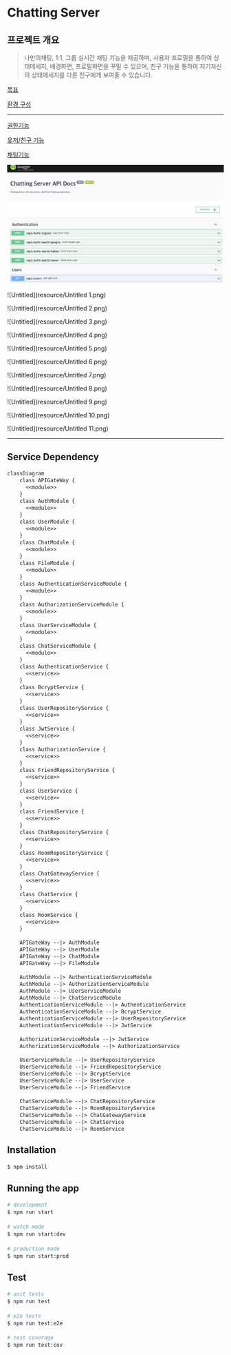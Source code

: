 # Chatting Server

## 프로젝트 개요

> 나만의채팅, 1:1, 그룹 실시간 채팅 기능을 제공하며, 사용자 프로필을 통하여 상태메세지, 배경화면, 프로필화면을 꾸밀 수 있으며, 친구 기능을 통하여 자기자신의 상태메세지를 다른 친구에게 보여줄 수 있습니다.
> 

[목표](resource/%E1%84%86%E1%85%A9%E1%86%A8%E1%84%91%E1%85%AD%20ff7fbfcc70134982a61bc62fd5293525.md)

[환경 구성](resource/%E1%84%92%E1%85%AA%E1%86%AB%E1%84%80%E1%85%A7%E1%86%BC%20%E1%84%80%E1%85%AE%E1%84%89%E1%85%A5%E1%86%BC%207c596d9910584b609c06d14ba6003ffc.md)

---

[권한기능](resource/%E1%84%80%E1%85%AF%E1%86%AB%E1%84%92%E1%85%A1%E1%86%AB%E1%84%80%E1%85%B5%E1%84%82%E1%85%B3%E1%86%BC%20638c96cf56d442838dbd5efc59ea3b03.md)

[유저/친구 기능](resource/%E1%84%8B%E1%85%B2%E1%84%8C%E1%85%A5%20%E1%84%8E%E1%85%B5%E1%86%AB%E1%84%80%E1%85%AE%20%E1%84%80%E1%85%B5%E1%84%82%E1%85%B3%E1%86%BC%209fb412eab3e2444dbac3cdfb18307b25.md)

[채팅기능](resource/%E1%84%8E%E1%85%A2%E1%84%90%E1%85%B5%E1%86%BC%E1%84%80%E1%85%B5%E1%84%82%E1%85%B3%E1%86%BC%20d748753423424e70975392713db3b94e.md)

![Untitled](resource/Untitled.png)

![Untitled](resource/Untitled 1.png)

![Untitled](resource/Untitled 2.png)

![Untitled](resource/Untitled 3.png)

![Untitled](resource/Untitled 4.png)

![Untitled](resource/Untitled 5.png)

![Untitled](resource/Untitled 6.png)

![Untitled](resource/Untitled 7.png)

![Untitled](resource/Untitled 8.png)

![Untitled](resource/Untitled 9.png)

![Untitled](resource/Untitled 10.png)

![Untitled](resource/Untitled 11.png)

---

## Service Dependency

```mermaid
classDiagram
    class APIGateWay {
      <<module>>
    }
    class AuthModule {
      <<module>>
    }
    class UserModule {
      <<module>>
    }
    class ChatModule {
      <<module>>
    }
    class FileModule {
      <<module>>
    }
    class AuthenticationServiceModule {
      <<module>>
    }
    class AuthorizationServiceModule {
      <<module>>
    }
    class UserServiceModule {
      <<module>>
    }
    class ChatServiceModule {
      <<module>>
    }
    class AuthenticationService {
      <<service>>
    }
    class BcryptService {
      <<service>>
    }
    class UserRepositoryService {
      <<service>>
    }
    class JwtService {
      <<service>>
    }
    class AuthorizationService {
      <<service>>
    }
    class FriendRepositoryService {
      <<service>>
    }
    class UserService {
      <<service>>
    }
    class FriendService {
      <<service>>
    }
    class ChatRepositoryService {
      <<service>>
    }
    class RoomRepositoryService {
      <<service>>
    }
    class ChatGatewayService {
      <<service>>
    }
    class ChatService {
      <<service>>
    }
    class RoomService {
      <<service>>
    }

    APIGateWay --|> AuthModule
    APIGateWay --|> UserModule
    APIGateWay --|> ChatModule
    APIGateWay --|> FileModule

    AuthModule --|> AuthenticationServiceModule
    AuthModule --|> AuthorizationServiceModule
    AuthModule --|> UserServiceModule
    AuthModule --|> ChatServiceModule
    AuthenticationServiceModule --|> AuthenticationService
    AuthenticationServiceModule --|> BcryptService
    AuthenticationServiceModule --|> UserRepositoryService
    AuthenticationServiceModule --|> JwtService

    AuthorizationServiceModule --|> JwtService
    AuthorizationServiceModule --|> AuthorizationService

    UserServiceModule --|> UserRepositoryService
    UserServiceModule --|> FriendRepositoryService
    UserServiceModule --|> BcryptService
    UserServiceModule --|> UserService
    UserServiceModule --|> FriendService

    ChatServiceModule --|> ChatRepositoryService
    ChatServiceModule --|> RoomRepositoryService
    ChatServiceModule --|> ChatGatewayService
    ChatServiceModule --|> ChatService
    ChatServiceModule --|> RoomService
```

## Installation

```bash
$ npm install

```

## Running the app

```bash
# development
$ npm run start

# watch mode
$ npm run start:dev

# production mode
$ npm run start:prod

```

## Test

```bash
# unit tests
$ npm run test

# e2e tests
$ npm run test:e2e

# test coverage
$ npm run test:cov

```